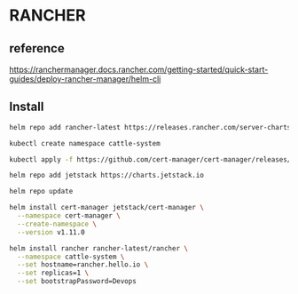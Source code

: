 # RANCHER

## reference
https://ranchermanager.docs.rancher.com/getting-started/quick-start-guides/deploy-rancher-manager/helm-cli

## Install
```bash
helm repo add rancher-latest https://releases.rancher.com/server-charts/latest

kubectl create namespace cattle-system

kubectl apply -f https://github.com/cert-manager/cert-manager/releases/download/v1.11.0/cert-manager.crds.yaml

helm repo add jetstack https://charts.jetstack.io

helm repo update

helm install cert-manager jetstack/cert-manager \
  --namespace cert-manager \
  --create-namespace \
  --version v1.11.0

helm install rancher rancher-latest/rancher \
  --namespace cattle-system \
  --set hostname=rancher.hello.io \
  --set replicas=1 \
  --set bootstrapPassword=Devops
```
